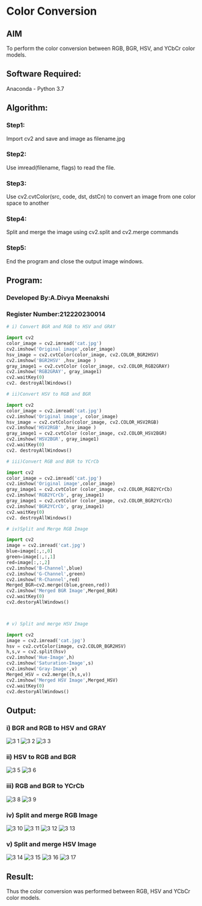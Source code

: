 # Color Conversion
## AIM
To perform the color conversion between RGB, BGR, HSV, and YCbCr color models.

## Software Required:
Anaconda - Python 3.7
## Algorithm:
### Step1:
Import cv2 and save and image as filename.jpg

### Step2:
Use imread(filename, flags) to read the file.

### Step3:
Use cv2.cvtColor(src, code, dst, dstCn) to convert an image from one color space to another

### Step4:
Split and merge the image using cv2.split and cv2.merge commands

### Step5:
End the program and close the output image windows.

## Program:
### Developed By:A.Divya Meenakshi
### Register Number:212220230014
```python
# i) Convert BGR and RGB to HSV and GRAY

import cv2
color_image = cv2.imread('cat.jpg')
cv2.imshow('Original image',color_image)
hsv_image = cv2.cvtColor(color_image, cv2.COLOR_BGR2HSV)
cv2.imshow('BGR2HSV' ,hsv_image )
gray_image1 = cv2.cvtColor (color_image, cv2.COLOR_RGB2GRAY)
cv2.imshow('RGB2GRAY', gray_image1)
cv2.waitKey(0)
cv2. destroyAllWindows()

# ii)Convert HSV to RGB and BGR

import cv2
color_image = cv2.imread('cat.jpg')
cv2.imshow('Original image', color_image)
hsv_image = cv2.cvtColor(color_image, cv2.COLOR_HSV2RGB)
cv2.imshow('HSV2RGB' ,hsv_image )
gray_image1 = cv2.cvtColor (color_image, cv2.COLOR_HSV2BGR)
cv2.imshow('HSV2BGR', gray_image1)
cv2.waitKey(0)
cv2. destroyAllWindows()

# iii)Convert RGB and BGR to YCrCb

import cv2
color_image = cv2.imread('cat.jpg')
cv2.imshow('Original image',color_image)
gray_image1 = cv2.cvtColor (color_image, cv2.COLOR_RGB2YCrCb)
cv2.imshow('RGB2YCrCb', gray_image1)
gray_image1 = cv2.cvtColor (color_image, cv2.COLOR_BGR2YCrCb)
cv2.imshow('BGR2YCrCb', gray_image1)
cv2.waitKey(0)
cv2. destroyAllWindows()

# iv)Split and Merge RGB Image

import cv2
image = cv2.imread('cat.jpg')
blue=image[:,:,0]
green=image[:,:,1]
red=image[:,:,2]
cv2.imshow('B-Channel',blue)
cv2.imshow('G-Channel',green)
cv2.imshow('R-Channel',red)
Merged_BGR=cv2.merge((blue,green,red))
cv2.imshow('Merged BGR Image',Merged_BGR)
cv2.waitKey(0)
cv2.destoryAllWindows()



# v) Split and merge HSV Image

import cv2
image = cv2.imread('cat.jpg')
hsv = cv2.cvtColor(image, cv2.COLOR_BGR2HSV)
h,s,v = cv2.split(hsv)
cv2.imshow('Hue-Image',h)
cv2.imshow('Saturation-Image',s)
cv2.imshow('Gray-Image',v)
Merged_HSV = cv2.merge((h,s,v))
cv2.imshow('Merged HSV Image',Merged_HSV)
cv2.waitKey(0)
cv2.destoryAllWindows()
```
## Output:
### i) BGR and RGB to HSV and GRAY
![3 1](https://user-images.githubusercontent.com/75235402/162799412-75552f42-c205-46c4-9c15-d7a76b79b64e.JPG)
![3 2](https://user-images.githubusercontent.com/75235402/162799422-18bd95c9-8882-4183-9a69-5a883ed6bce8.JPG)
![3 3](https://user-images.githubusercontent.com/75235402/162799749-ca290b23-e8b3-44a4-8ed0-8778a77182d8.JPG)


### ii) HSV to RGB and BGR
![3 5](https://user-images.githubusercontent.com/75235402/162799879-4fcf4707-d80e-43e7-a2f0-4121bad51f2e.JPG)
![3 6](https://user-images.githubusercontent.com/75235402/162799887-642cc672-fcda-4adb-a6dc-fc8469e2719e.JPG)


### iii) RGB and BGR to YCrCb
![3 8](https://user-images.githubusercontent.com/75235402/162800108-1e0caa3c-68cb-4556-ba95-784464d6b0a4.JPG)
![3 9](https://user-images.githubusercontent.com/75235402/162800112-08b56205-e5d9-4169-8a92-21ca87ee59f2.JPG)




### iv) Split and merge RGB Image
![3 10](https://user-images.githubusercontent.com/75235402/162800532-78985c39-713f-48cf-945c-c9b8f571439d.JPG)
![3 11](https://user-images.githubusercontent.com/75235402/162800597-4d038e0e-3449-498b-b66e-5880f3a9a2b7.JPG)
![3 12](https://user-images.githubusercontent.com/75235402/162800649-e89bcb80-252a-44f1-845a-8aac085a8e9a.JPG)
![3 13](https://user-images.githubusercontent.com/75235402/162800701-9df5d7c2-1f3e-4f52-933c-501a63aa5ed9.JPG)



### v) Split and merge HSV Image
![3 14](https://user-images.githubusercontent.com/75235402/162800726-70fc4290-092d-4b7a-8add-e1a137ead882.JPG)
![3 15](https://user-images.githubusercontent.com/75235402/162800755-b4596fad-741a-4452-832c-09d6884140f2.JPG)
![3 16](https://user-images.githubusercontent.com/75235402/162800774-97728d47-0788-4455-8f32-f50a37ccb9d6.JPG)
![3 17](https://user-images.githubusercontent.com/75235402/162800786-a8b6e389-b1a6-42e0-9098-beca01a92b7a.JPG)



## Result:
Thus the color conversion was performed between RGB, HSV and YCbCr color models.
